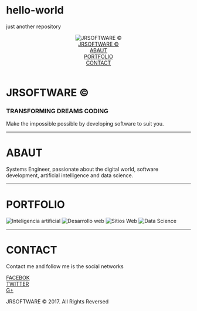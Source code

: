 # hello-world
just another repository
<!DOCTYPE html>
<html>
<div class="container-fluid" >
  <header>
    <nav class="navegar"><img id="icono" src="http://estaticos.muyinteresante.es/uploads/images/article/566560d25bafe8a163dc683a/inteligencia-robots_0.jpg" alt="JRSOFTWARE ©"></img>
      <div class="well" id="autor">
        <a href="#home">
          JRSOFTWARE ©
        </a>
      </div>
      <div class="well">
        <a href="#abaut">
          ABAUT
        </a>
      </div>
      <div class="well">
        <a href="#portfolio">
          PORTFOLIO
        </a>
      </div>
      <div class="well">
        <a href="#contact">
          CONTACT
        </a>
      </div>
   </nav>
 </header>
 <div clase="cuerpo">
   <div class="jrsoft" id="wrapper">
     <h1 id="home">JRSOFTWARE ©</h1>
     <h3>TRANSFORMING DREAMS CODING</h3>
     <p>Make the impossible possible by developing software to suit you.</p>
   </div>
   <hr>
   <div class="autor">
     <h1 id="abaut">ABAUT</h1>
     <p>Systems Engineer, passionate about the digital world, software development, artificial intelligence and data science.</p>
     </div>     
   <hr>
   <div class="experiencia">
     <h1 id="portfolio">PORTFOLIO</h1>
     <div id="fotos">
       <img class="imgabaut" src="http://estaticos.muyinteresante.es/uploads/images/article/566560d25bafe8a163dc683a/inteligencia-robots_0.jpg" alt="Inteligencia artificial"></img>
       <img class="imgabaut" src="http://inmerzo.com/wp-content/uploads/2013/02/dise%C3%B1o-web-inmerzo1.png" alt="Desarrollo web"></img>
       <img class="imgabaut" src="http://centricug.com/wp-content/uploads/2016/12/services_banner.png" alt="Sitios Web"></img>
      <img class="imgabaut" src="https://www.study.monash/__data/assets/image/0010/363097/Data-Science-Education-at-Monash-Monash-University.jpg" alt="Data Science"></img>
     </div>
   </div>
   <hr>
   <div class="fondocont">
     <div class="contactos">
     <h1 id="contact">CONTACT</h1>
     <p>Contact me and follow me is the social networks</p>
     <div class="botonred">
       <a  target="_blank" href="https://www.facebook.com/jorge.a.regino">
         FACEBOK
       </a>
     </div>
     <div class="botonred">
       <a target="_blank" href="https://twitter.com/jorlam89">
         TWITTER
       </a>       
     </div>
     <div class="botonred">
       <a target="_blank" href="https://plus.google.com/104439522618445333071">
         G+
       </a>       
     </div>
   </div>
   </div>
  </div>
</div>
<footter id="foot"><p>JRSOFTWARE © 2017. All Rights Reversed</p></footter>
</html>
